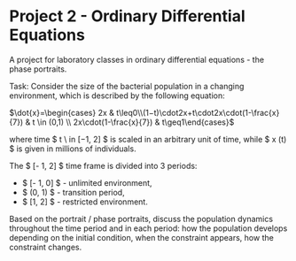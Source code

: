 # Project 2 - Ordinary Differential Equations #
A project for laboratory classes in ordinary differential equations - the phase portraits.

Task:
Consider the size of the bacterial population in a changing environment, which is described by the following equation:

$\dot{x}=\begin{cases} 2x & t\leq0\\(1−t)\cdot2x+t\cdot2x\cdot(1-\frac{x}{7}) & t \in (0,1) \\ 2x\cdot(1-\frac{x}{7}) & t\geq1\end{cases}$

where time $ t \ in [−1, 2] $ is scaled in an arbitrary unit of time, while $ x (t) $ is given in millions of individuals.

The $ [- 1, 2] $ time frame is divided into 3 periods:
* $ [- 1, 0] $ - unlimited environment,
* $ (0, 1) $ - transition period,
* $ [1, 2] $ - restricted environment.

Based on the portrait / phase portraits, discuss the population dynamics throughout the time period and in each period: how the population develops depending on the initial condition, when the constraint appears, how the constraint changes.
